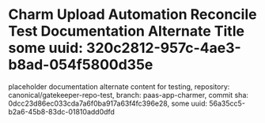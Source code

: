 # Charm Upload Automation Reconcile Test Documentation Alternate Title some uuid: 320c2812-957c-4ae3-b8ad-054f5800d35e
 placeholder documentation alternate content for testing,  repository: canonical/gatekeeper-repo-test,  branch: paas-app-charmer,  commit sha: 0dcc23d86ec033cda7a6f0ba917a63f4fc396e28,  some uuid: 56a35cc5-b2a6-45b8-83dc-01810add0dfd
